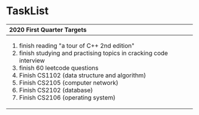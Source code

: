 # TaskList



<table>
  <thead>
    <tr>
      <th style="text-align:left">2020 First Quarter Targets</th>
    </tr>
  </thead>
  <tbody>
    <tr>
      <td style="text-align:left">
        <ol>
          <li>finish reading &quot;a tour of C++ 2nd edition&quot;</li>
          <li>finish studying and practising topics in cracking code interview</li>
          <li>finish 60 leetcode questions</li>
          <li>Finish CS1102 (data structure and algorithm)</li>
          <li>Finish CS2105 (computer network)</li>
          <li>Finish CS2102 (database)</li>
          <li>Finish CS2106 (operating system)</li>
        </ol>
      </td>
    </tr>
  </tbody>
</table>

